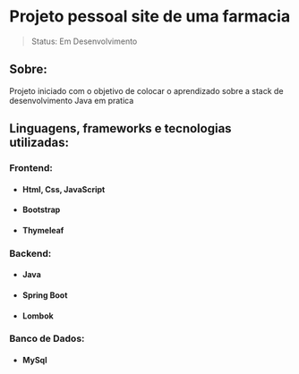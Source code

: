 <h1>Projeto pessoal site de uma farmacia</h1>
 
> Status: Em Desenvolvimento 

## Sobre:
Projeto iniciado com o objetivo de colocar o aprendizado sobre a stack de desenvolvimento Java em pratica 

## **Linguagens, frameworks e tecnologias utilizadas**:
###  **Frontend:**
* #### Html, Css, JavaScript
* #### Bootstrap
* #### Thymeleaf
###  **Backend:**
* #### Java 
* #### Spring Boot
* #### Lombok
### **Banco de Dados:**
* #### MySql
